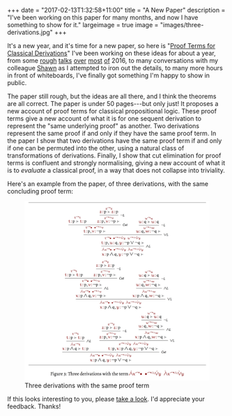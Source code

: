 +++
date = "2017-02-13T1:32:58+11:00"
title = "A New Paper"
description = "I've been working on this paper for many months, and now I have something to show for it."
largeimage = true
image = "images/three-derivations.jpg"
+++

It's a new year, and it's time for a new paper, so here is "[Proof Terms for Classical Derivations](http://consequently.org/writing/proof-terms-for-classical-derivations/)" I've been working on these ideas for about a year, from some [rough](http://consequently.org/presentation/2016/terms-for-classical-sequents-logicmelb/) [talks](http://consequently.org/presentation/2016/terms-for-classical-sequents-gothenburg/) [over](http://consequently.org/presentation/2016/terms-for-classical-sequents-aal-2016/) [most](http://consequently.org/presentation/2016/what-proofs-are-about/) [of](http://consequently.org/presentation/2016/proof-terms-invariants/) 2016, to many conversations with my colleague [Shawn](http://standefer.weebly.com) as I attempted to iron out the details, to many more hours in front of whiteboards, I've finally got something I'm happy to show in public. 

The paper still rough, but the ideas are all there, and I think the theorems are all correct. The paper is under 50 pages---but only just! It proposes a new account of proof terms for classical propositional logic. These proof terms give a new account of what it is for one sequent derivation to represent the "same underlying proof" as another. Two derivations represent the same proof if and only if they have the same proof term. In the paper I show that two derivations have the same proof term if and only if one can be permuted into the other, using a natural class of transformations of derivations. Finally, I show that cut elimination for proof terms is confluent and strongly normalising, giving a new account of what it is to _evaluate_ a classical proof, in a way that does not collapse into triviality.

Here's an example from the paper, of three derivations, with the same concluding proof term:

<figure>
	<img src="/images/three-derivations.jpg" alt="three derivations with the same profo term">
	<figcaption>Three derivations with the same proof term</figcaption>
</figure>


If this looks interesting to you, please [take a look](http://consequently.org/writing/proof-terms-for-classical-derivations/). I'd appreciate your feedback. Thanks!